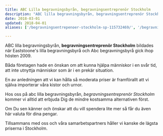 ```yaml
---
title: ABC Lilla begravningsbyrån, begravningsentreprenör Stockholm
description: "ABC lilla begravningsbyrån, begravningsentreprenör Stockholm bildades när Eaststoone's lilla begravningsbyrå och Abc begravningsbyrå gick ihop hösten 2009. Båda företagen hade en önskan om att kunna hjälpa människor i en svår tid, att inte utnyttja människor som är i en prekär situation. Begravningsentreprenör Södermalm, Gamla stan, Norrmalm, Östermalm, Vasastan, Kungsholmen, Bromma, Vällingby, Järfälla, Spånga, Sundbyberg, Solna, Huddinge, Botkyrka, Danderyd, Ekerö, Haninge, Järfälla, Lidingö, Nacka, Norrtälje, Nykvarn"
date: 2018-03-01
updated: 2018-04-01
aliases: ['/begravningsentrepenoer-stockholm-sp-115732469/', '/begravningsentreprenoer-soedermalm-gamla-stan-norrmalm-oestermalm-vasastan-kungsholmen-bromma-vaellingby-jaerfaella-spanga-sundbyberg-solna-huddinge-botkyrka-danderyd-ekeroe-haninge-jaerfaella-lidingoe-nacka-norrtaelje-nykvarn/']

---
```



ABC lilla begravningsbyrån, **begravningsentreprenör Stockholm** bildades när Eaststoone's lilla begravningsbyrå och Abc begravningsbyrå gick ihop hösten 2009.

Båda företagen hade en önskan om att kunna hjälpa människor i en svår tid, att inte utnyttja människor som är i en prekär situation.

En av anledningen att vi kan hålla så moderata priser är framförallt att vi själva importerar våra kistor och urnor.

Hos oss på abc lilla begravningsbyrån, *begravningsentreprenör Stockholm* kommer vi alltid att erbjuda Dig de mindre kostsamma alternativen först.

Om Du sen känner och önskar att du vill spendera lite mer så får du även här valuta för dina pengar.

Tillsammans med oss och våra samarbetspartners håller vi kanske de lägsta priserna i Stockholm.
